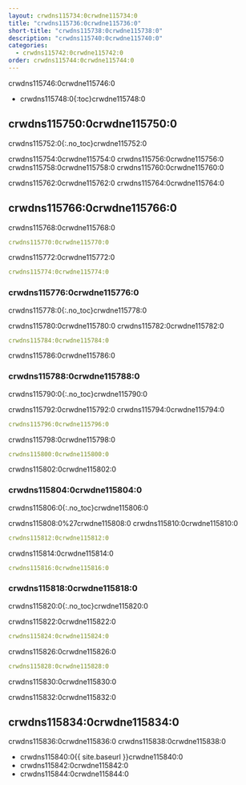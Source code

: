 ```yaml
---
layout: crwdns115734:0crwdne115734:0
title: "crwdns115736:0crwdne115736:0"
short-title: "crwdns115738:0crwdne115738:0"
description: "crwdns115740:0crwdne115740:0"
categories:
  - crwdns115742:0crwdne115742:0
order: crwdns115744:0crwdne115744:0
---
```

crwdns115746:0crwdne115746:0

- crwdns115748:0{:toc}crwdne115748:0

## crwdns115750:0crwdne115750:0

crwdns115752:0{:.no_toc}crwdne115752:0

crwdns115754:0crwdne115754:0 crwdns115756:0crwdne115756:0 crwdns115758:0crwdne115758:0 crwdns115760:0crwdne115760:0

crwdns115762:0crwdne115762:0 crwdns115764:0crwdne115764:0

## crwdns115766:0crwdne115766:0

crwdns115768:0crwdne115768:0

```yaml
crwdns115770:0crwdne115770:0
```

crwdns115772:0crwdne115772:0

```yaml
crwdns115774:0crwdne115774:0
```

### crwdns115776:0crwdne115776:0

crwdns115778:0{:.no_toc}crwdne115778:0

crwdns115780:0crwdne115780:0 crwdns115782:0crwdne115782:0

```yaml
crwdns115784:0crwdne115784:0
```

crwdns115786:0crwdne115786:0

### crwdns115788:0crwdne115788:0

crwdns115790:0{:.no_toc}crwdne115790:0

crwdns115792:0crwdne115792:0 crwdns115794:0crwdne115794:0

```yaml
crwdns115796:0crwdne115796:0
```

crwdns115798:0crwdne115798:0

```yaml
crwdns115800:0crwdne115800:0
```

crwdns115802:0crwdne115802:0

### crwdns115804:0crwdne115804:0

crwdns115806:0{:.no_toc}crwdne115806:0

crwdns115808:0%27crwdne115808:0 crwdns115810:0crwdne115810:0

```yaml
crwdns115812:0crwdne115812:0
```

crwdns115814:0crwdne115814:0

```yaml
crwdns115816:0crwdne115816:0
```

### crwdns115818:0crwdne115818:0

crwdns115820:0{:.no_toc}crwdne115820:0

crwdns115822:0crwdne115822:0

```yaml
crwdns115824:0crwdne115824:0
```

crwdns115826:0crwdne115826:0

```yaml
crwdns115828:0crwdne115828:0
```

crwdns115830:0crwdne115830:0

crwdns115832:0crwdne115832:0

## crwdns115834:0crwdne115834:0

crwdns115836:0crwdne115836:0 crwdns115838:0crwdne115838:0

- crwdns115840:0{{ site.baseurl }}crwdne115840:0
- crwdns115842:0crwdne115842:0
- crwdns115844:0crwdne115844:0